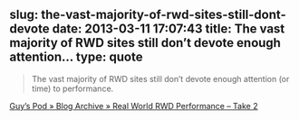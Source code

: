 slug: the-vast-majority-of-rwd-sites-still-dont-devote
date: 2013-03-11 17:07:43
title: The vast majority of RWD sites still don’t devote enough attention...
type: quote
---

> The vast majority of RWD sites still don’t devote enough attention (or time) to performance.

[Guy’s Pod » Blog Archive » Real World RWD Performance – Take 2](http://www.guypo.com/uncategorized/real-world-rwd-performance-take-2/)
